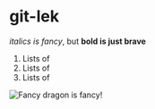 # git-lek

*italics is fancy*, but **bold is just brave**

1. Lists of
2. Lists of
3. Lists of

![Fancy dragon is fancy!](https://upload.wikimedia.org/wikipedia/commons/2/2b/Kali-dragon-icon.svg "Fancy dragon!")
